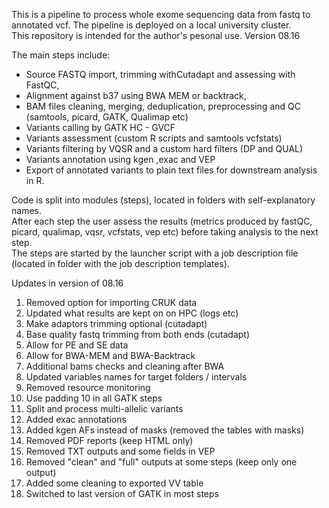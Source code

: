 This is a pipeline to process whole exome sequencing data from fastq to annotated vcf. 
The pipeline is deployed on a local university cluster.  
This repository is intended for the author's pesonal use. 
Version 08.16

The main steps include:
- Source FASTQ import, trimming withCutadapt and assessing with FastQC, 
- Alignment against b37 using BWA MEM or backtrack,
- BAM files cleaning, merging, deduplication, preprocessing and QC (samtools, picard, GATK, Qualimap etc)
- Variants calling by GATK HC - GVCF 
- Variants assessment (custom R scripts and samtools vcfstats) 
- Variants filtering by VQSR and a custom hard filters (DP and QUAL) 
- Variants annotation using kgen ,exac and VEP
- Export of annotated variants to plain text files for downstream analysis in R.

Code is split into modules (steps), located in folders with self-explanatory names.  
After each step the user assess the results (metrics produced by fastQC, picard, qualimap, 
vqsr, vcfstats, vep etc) before taking analysis to the next step.   
The steps are started by the launcher script with a job description file (located in 
folder with the job description templates).  

Updates in version of 08.16

1) Removed option for importing CRUK data
2) Updated what results are kept on on HPC (logs etc)
3) Make adaptors trimming optional (cutadapt)
4) Base quality fastq trimming from both ends (cutadapt)  
5) Allow for PE and SE data
6) Allow for BWA-MEM and BWA-Backtrack
7) Additional bams checks and cleaning after BWA 
8) Updated variables names for target folders / intervals
9) Removed resource monitoring
10) Use padding 10 in all GATK steps
11) Split and process multi-allelic variants
12) Added exac annotations
13) Added kgen AFs instead of masks (removed the tables with masks)
14) Removed PDF reports (keep HTML only)
15) Removed TXT outputs and some fields in VEP
16) Removed "clean" and "full" outputs at some steps (keep only one output)
17) Added some cleaning to exported VV table
18) Switched to last version of GATK in most steps
